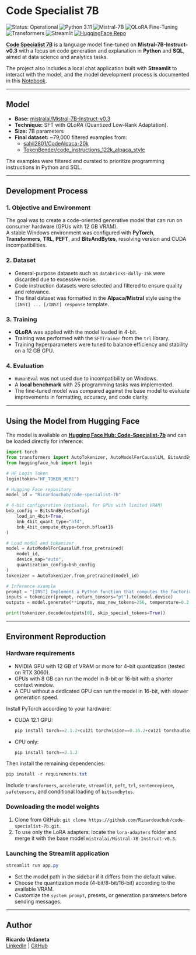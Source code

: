 # Code Specialist 7B

<p align="left">
  <!-- Status -->
  <img src="https://img.shields.io/badge/Status-Operational-2ECC71?style=flat-square&logo=checkmarx&logoColor=white" alt="Status: Operational"/>

  <!-- Language -->
  <img src="https://img.shields.io/badge/Python-3.11-3776AB?style=flat-square&logo=python&logoColor=white" alt="Python 3.11"/>

  <!-- Model -->
  <img src="https://img.shields.io/badge/Mistral-7B--Instruct-FF6F00?style=flat-square&logo=huggingface&logoColor=white" alt="Mistral-7B"/>

  <!-- Technique -->
  <img src="https://img.shields.io/badge/QLoRA-Fine--Tuning-800080?style=flat-square" alt="QLoRA Fine-Tuning"/>

  <!-- Libraries -->
  <img src="https://img.shields.io/badge/Transformers-4.56.2-FFAE1A?style=flat-square&logo=huggingface&logoColor=white" alt="Transformers"/>
  <!-- App -->
  <img src="https://img.shields.io/badge/Streamlit-App-FF4B4B?style=flat-square&logo=streamlit&logoColor=white" alt="Streamlit"/>

  <!-- Hugging Face -->
  <a href="https://huggingface.co/Ricardouchub/code-specialist-7b">
    <img src="https://img.shields.io/badge/HuggingFace-Repo-FFD21E?style=flat-square&logo=huggingface&logoColor=black" alt="HuggingFace Repo"/>
  </a>
</p>


[**Code Specialist 7B**](https://huggingface.co/Ricardouchub/code-specialist-7b) is a language model fine-tuned on **Mistral-7B-Instruct-v0.3** with a focus on code generation and explanation in **Python** and **SQL**, aimed at data science and analytics tasks.  

The project also includes a local chat application built with **Streamlit** to interact with the model, and the model development process is documented in this [Notebook](https://github.com/Ricardouchub/code-specialist-7b/blob/master/code-specialist-7b%20Notebook.ipynb).

---

## Model

- **Base:** [mistralai/Mistral-7B-Instruct-v0.3](https://huggingface.co/mistralai/Mistral-7B-Instruct-v0.3)  
- **Technique:** SFT with *QLoRA* (Quantized Low-Rank Adaptation).  
- **Size:** 7B parameters  
- **Final dataset:** ~79,000 filtered examples from:  
  - [sahil2801/CodeAlpaca-20k](https://huggingface.co/datasets/sahil2801/CodeAlpaca-20k)  
  - [TokenBender/code_instructions_122k_alpaca_style](https://huggingface.co/datasets/TokenBender/code_instructions_122k_alpaca_style)  

The examples were filtered and curated to prioritize programming instructions in Python and SQL.

---

## Development Process

### 1. Objective and Environment
The goal was to create a code-oriented generative model that can run on consumer hardware (GPUs with 12 GB VRAM).  
A stable Windows environment was configured with **PyTorch**, **Transformers**, **TRL**, **PEFT**, and **BitsAndBytes**, resolving version and CUDA incompatibilities.

### 2. Dataset
- General-purpose datasets such as `databricks-dolly-15k` were discarded due to excessive noise.  
- Code instruction datasets were selected and filtered to ensure quality and relevance.  
- The final dataset was formatted in the **Alpaca/Mistral** style using the `[INST] ... [/INST] response` template.

### 3. Training
- **QLoRA** was applied with the model loaded in 4-bit.  
- Training was performed with the `SFTTrainer` from the `trl` library.  
- Training hyperparameters were tuned to balance efficiency and stability on a 12 GB GPU.

### 4. Evaluation
- `HumanEval` was not used due to incompatibility on Windows.  
- A **local benchmark** with 25 programming tasks was implemented.  
- The fine-tuned model was compared against the base model to evaluate improvements in formatting, accuracy, and code clarity.

--- 

## Using the Model from Hugging Face

The model is available on [**Hugging Face Hub: Code-Specialist-7b**](https://huggingface.co/Ricardouchub/code-specialist-7b) and can be loaded directly for inference:

```python
import torch
from transformers import AutoTokenizer, AutoModelForCausalLM, BitsAndBytesConfig
from huggingface_hub import login

# HF Login Token
login(token="HF_TOKEN_HERE")

# Hugging Face repository
model_id = "Ricardouchub/code-specialist-7b"

# 4-bit configuration (optional, for GPUs with limited VRAM)
bnb_config = BitsAndBytesConfig(
    load_in_4bit=True,
    bnb_4bit_quant_type="nf4",
    bnb_4bit_compute_dtype=torch.bfloat16
)

# Load model and tokenizer
model = AutoModelForCausalLM.from_pretrained(
    model_id,
    device_map="auto",
    quantization_config=bnb_config
)
tokenizer = AutoTokenizer.from_pretrained(model_id)

# Inference example
prompt = "[INST] Implement a Python function that computes the factorial of a number using recursion. [/INST]"
inputs = tokenizer(prompt, return_tensors="pt").to(model.device)
outputs = model.generate(**inputs, max_new_tokens=256, temperature=0.2, top_p=0.9)

print(tokenizer.decode(outputs[0], skip_special_tokens=True))
```

---

## Environment Reproduction

### Hardware requirements
- NVIDIA GPU with 12 GB of VRAM or more for 4-bit quantization (tested on RTX 3060).  
- GPUs with 8 GB can run the model in 8-bit or 16-bit with a shorter context window.  
- A CPU without a dedicated GPU can run the model in 16-bit, with slower generation speed.

Install PyTorch according to your hardware:
- CUDA 12.1 GPU:
  ```powershell
  pip install torch==2.1.2+cu121 torchvision==0.16.2+cu121 torchaudio==2.1.2+cu121 --index-url https://download.pytorch.org/whl/cu121
  ```
- CPU only:
  ```powershell
  pip install torch==2.1.2
  ```

Then install the remaining dependencies:
```powershell
pip install -r requirements.txt
```

Include `transformers`, `accelerate`, `streamlit`, `peft`, `trl`, `sentencepiece`, `safetensors`, and conditional loading of `bitsandbytes`.

### Downloading the model weights
1. Clone from GitHub: `git clone https://github.com/Ricardouchub/code-specialist-7b.git`.  
2. To use only the LoRA adapters: locate the `lora-adapters` folder and merge it with the base model `mistralai/Mistral-7B-Instruct-v0.3`.

### Launching the Streamlit application
```powershell
streamlit run app.py
```

- Set the model path in the sidebar if it differs from the default value.  
- Choose the quantization mode (4-bit/8-bit/16-bit) according to the available VRAM.  
- Customize the `system prompt`, presets, or generation parameters before sending messages.

---

## Author
**Ricardo Urdaneta**  
[LinkedIn](https://www.linkedin.com/in/ricardourdanetacastro/) | [GitHub](https://github.com/Ricardouchub)  
